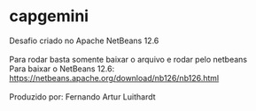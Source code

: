 # capgemini

Desafio criado no Apache NetBeans 12.6</br></br>
Para rodar basta somente baixar o arquivo e rodar pelo netbeans</br>
Para baixar o NetBeans 12.6: https://netbeans.apache.org/download/nb126/nb126.html</br></br>
Produzido por: Fernando Artur Luithardt

